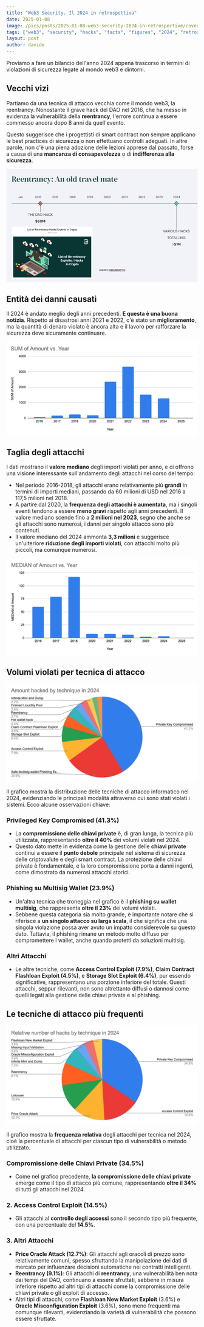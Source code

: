 ```yaml
---
title: "Web3 Security. Il 2024 in retrospettiva"
date: 2025-01-08
image: /pics/posts/2025-01-08-web3-security-2024-in-retrospective/cover.jpeg
tags: ["web3", "security", "hacks", "facts", "figures", "2024", "retrospective"]
layout: post
author: davide
---
```


Proviamo a fare un bilancio dell'anno 2024 appena trascorso in termini di violazioni di sicurezza legate al mondo web3 e dintorni.

Vecchi vizi
-----------

Partiamo da una tecnica di attacco vecchia come il mondo web3, la reentrancy. Nonostante il grave hack del DAO nel 2016, che ha messo in evidenza la vulnerabilità della **reentrancy**, l'errore continua a essere commesso ancora dopo 8 anni da quell'evento.

Questo suggerisce che i progettisti di smart contract non sempre applicano le best practices di sicurezza o non effettuano controlli adeguati. In altre parole, non c'è una piena adozione delle lezioni apprese dal passato, forse a causa di una **mancanza di consapevolezza** o di **indifferenza alla sicurezza**.

![image of reentrancy timeline](/pics/posts/2025-01-08-web3-security-2024-in-retrospective/reentrancy-timeline.png)


Entità dei danni causati
------------------------

Il 2024 è andato meglio degli anni precedenti. **E questa è una buona notizia**. Rispetto ai disastrosi anni 2021 e 2022, c'è stato un **miglioramento**, ma la quantità di denaro violato è ancora alta e il lavoro per rafforzare la sicurezza deve sicuramente continuare.

![image of volumes by the year](/pics/posts/2025-01-08-web3-security-2024-in-retrospective/volume-by-year.png)

Taglia degli attacchi
-------------------------

I dati mostrano il **valore mediano** degli importi violati per anno, e ci offrono una visione interessante sull'andamento degli attacchi nel corso del tempo:

   - Nel periodo 2016-2018, gli attacchi erano relativamente più **grandi** in termini di importi mediani, passando da 60 milioni di USD nel 2016 a 117,5 milioni nel 2018.
   - A partire dal 2020, la **frequenza degli attacchi è aumentata**, ma i singoli eventi tendono a essere **meno gravi** rispetto agli anni precedenti. Il valore mediano scende fino a **2 milioni nel 2023**, segno che anche se gli attacchi sono numerosi, i danni per singolo attacco sono più contenuti.
   - Il valore mediano del 2024 ammonta **3,3 milioni** e suggerisce un'ulteriore **riduzione degli importi violati**, con attacchi molto più piccoli, ma comunque numerosi.


![image of median hack by the year](/pics/posts/2025-01-08-web3-security-2024-in-retrospective/median-by-year.png)



Volumi violati per tecnica di attacco
--------------------------------

![volume of hack by technique](/pics/posts/2025-01-08-web3-security-2024-in-retrospective/volume-by-technique.png)

Il grafico mostra la distribuzione delle tecniche di attacco informatico nel 2024, evidenziando le principali modalità attraverso cui sono stati violati i sistemi. Ecco alcune osservazioni chiave:

### Privileged Key Compromised (41.3%)
   - La **compromissione delle chiavi private** è, di gran lunga, la tecnica più utilizzata, rappresentando **oltre il 40%** dei volumi violati nel 2024.
   - Questo dato mette in evidenza come la gestione delle **chiavi private** continui a essere il **punto debole** principale nel sistema di sicurezza delle criptovalute e degli smart contract. La protezione delle chiavi private è fondamentale, e la loro compromissione porta a danni ingenti, come dimostrato da numerosi attacchi storici.

### Phishing su Multisig Wallet (23.9%)
   - Un'altra tecnica che troneggia nel grafico è il **phishing su wallet multisig**, che rappresenta **oltre il 23%** dei volumi violati.
   - Sebbene questa categoria sia molto grande, è importante notare che si riferisce a **un singolo attacco su larga scala**, il che significa che una singola violazione possa aver avuto un impatto considerevole su questo dato. Tuttavia, il phishing rimane un metodo molto diffuso per compromettere i wallet, anche quando protetti da soluzioni multisig.

### Altri Attacchi
   - Le altre tecniche, come **Access Control Exploit (7.9%)**, **Claim Contract Flashloan Exploit (4.5%)**, e **Storage Slot Exploit (6.4%)**, pur essendo significative, rappresentano una porzione inferiore del totale. Questi attacchi, seppur rilevanti, non sono altrettanto diffusi o dannosi come quelli legati alla gestione delle chiavi private e al phishing.


Le tecniche di attacco più frequenti
------------------------------------

![frequency of attack by technique](/pics/posts/2025-01-08-web3-security-2024-in-retrospective/frequency-by-technique.png)

Il grafico mostra la **frequenza relativa** degli attacchi per tecnica nel 2024, cioè la percentuale di attacchi per ciascun tipo di vulnerabilità o metodo utilizzato.

### Compromissione delle Chiavi Private (34.5%)
   - Come nel grafico precedente, **la compromissione delle chiavi private** emerge come il tipo di attacco più comune, rappresentando **oltre il 34%** di tutti gli attacchi nel 2024.


### 2. Access Control Exploit (14.5%)
   - Gli attacchi al **controllo degli accessi** sono il secondo tipo più frequente, con una percentuale del **14.5%**.
   
### 3. Altri Attacchi
   - **Price Oracle Attack (12.7%)**: Gli attacchi agli oracoli di prezzo sono relativamente comuni, spesso sfruttando la manipolazione dei dati di mercato per influenzare decisioni automatiche nei contratti intelligenti.
   - **Reentrancy (9.1%)**: Gli attacchi di **reentrancy**, una vulnerabilità ben nota dai tempi del DAO, continuano a essere sfruttati, sebbene in misura inferiore rispetto ad altri tipi di attacchi come la compromissione delle chiavi private o gli exploit di accesso.
   - Altri tipi di attacchi, come **Flashloan New Market Exploit** (3.6%) e **Oracle Misconfiguration Exploit** (3.6%), sono meno frequenti ma comunque rilevanti, evidenziando la varietà di vulnerabilità che possono essere sfruttate.



